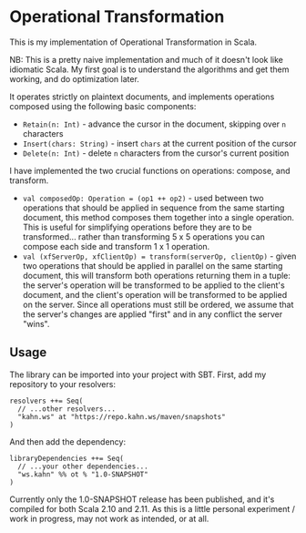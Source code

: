 # Operational Transformation

This is my implementation of Operational Transformation in Scala.

NB: This is a pretty naive implementation and much of it doesn't look like idiomatic Scala. My first goal is to understand the algorithms and get them working, and do optimization later.

It operates strictly on plaintext documents, and implements operations composed using the following basic components:

* `Retain(n: Int)` - advance the cursor in the document, skipping over `n` characters
* `Insert(chars: String)` - insert `chars` at the current position of the cursor
* `Delete(n: Int)` - delete `n` characters from the cursor's current position

I have implemented the two crucial functions on operations: compose, and transform.

* `val composedOp: Operation = (op1 ++ op2)` - used between two operations that should be applied in sequence from the same starting document, this method composes them together into a single operation. This is useful for simplifying operations before they are to be transformed... rather than transforming 5 x 5 operations you can compose each side and transform 1 x 1 operation.
* `val (xfServerOp, xfClientOp) = transform(serverOp, clientOp)` - given two operations that should be applied in parallel on the same starting document, this will transform both operations returning them in a tuple: the server's operation will be transformed to be applied to the client's document, and the client's operation will be transformed to be applied on the server. Since all operations must still be ordered, we assume that the server's changes are applied "first" and in any conflict the server "wins".

## Usage

The library can be imported into your project with SBT. First, add my repository to your resolvers:

    resolvers ++= Seq(
      // ...other resolvers...
      "kahn.ws" at "https://repo.kahn.ws/maven/snapshots"
    )
    
And then add the dependency:

    libraryDependencies ++= Seq(
      // ...your other dependencies...
      "ws.kahn" %% ot % "1.0-SNAPSHOT"
    )
    
Currently only the 1.0-SNAPSHOT release has been published, and it's compiled for both Scala 2.10 and 2.11. As this is a little personal experiment / work in progress, may not work as intended, or at all.
